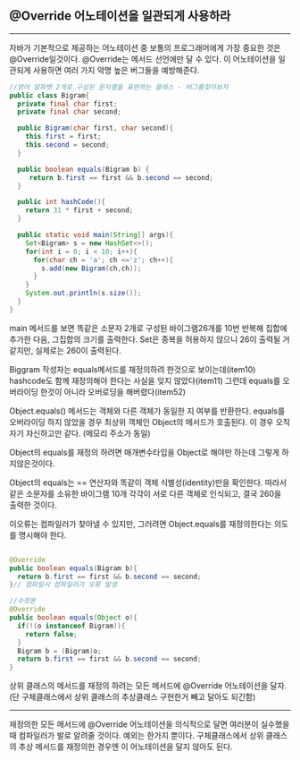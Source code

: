 ## @Override 어노테이션을 일관되게 사용하라

---

자바가 기본적으로 제공하는 어노테이션 중 보통의 프로그래머에게 가장 중요한 것은 @Override일것이다. @Override는 메서드 선언에만 달 수 있다. 이 어노테이션을 일관되게 사용하면 여러 가지 악명 높은 버그들을 예방해준다.

```java
//영어 알파벳 2개로 구성된 문자열을 표현하는 클래스 - 버그를찾아보자
public class Bigram{
  private final char first;
  private final char second;

  public Bigram(char first, char second){
    this.first = first;
    this.second = second;
  }

  public boolean equals(Bigram b) {
     return b.first == first && b.second == second;
  }

  public int hashCode(){
    return 31 * first + second;
  }

  public static void main(String[] args){
    Set<Bigram> s = new HashSet<>();
    for(int i = 0; i < 10; i++){
      for(char ch = 'a'; ch <='z'; ch++){
        s.add(new Bigram(ch,ch));
      }
    }
    System.out.println(s.size());
  }
}
```

main 메서드를 보면 똑같은 소문자 2개로 구성된 바이그램26개를 10번 반복해 집합에 추가한 다음, 그집합의 크기를 출력한다. Set은 중복을 허용하지 않으니 26이 출력될 거 같지만, 실제로는 260이 출력된다.

Biggram 작성자는 equals메서드를 재정의하려 한것으로 보이는데(item10) hashcode도 함께 재정의해야 한다는 사실을 잊지 않았다(item11) 그런데 equals를 오버라이딩 한것이 아니라 오버로딩을 해버렸다(item52)

Object.equals() 메서드는 객체와 다른 객체가 동일한 지 여부를 반환한다. equals를 오버라이딩 하지 않았을 경우 최상위 객체인 Object의 메서드가 호출된다. 이 경우 오직 자기 자신하고만 같다. (메모리 주소가 동일)

Object의 equals를 재정의 하려면 매개변수타입을 Object로 해야만 하는데 그렇게 하지않은것이다.

Object의 equals는 == 연산자와 똑같이 객체 식별성(identity)만을 확인한다. 따라서 같은 소문자를 소유한 바이그램 10개 각각이 서로 다른 객체로 인식되고, 결국 260을 출력한 것이다.

이오류는 컴파일러가 찾아낼 수 있지만, 그러려면 Object.equals를 재정의한다는 의도를 명시해야 한다.

```java

@Override
public boolean equals(Bigram b){
  return b.first == first && b.second == second;
}// 컴파일시 컴파일러가 오류 발생

//수정본
@Override
public boolean equals(Object o){
  if(!(o instanceof Bigram)){
    return false;
  }
  Bigram b = (Bigram)o;
  return b.first == first && b.second == second;
}
```

상위 클래스의 메서드를 재정의 하려는 모든 메서드에 @Override 어노테이션을 달자.(단 구체클래스에서 상위 클래스의 추상클래스 구현한거 빼고 달아도 되긴함)

---

재정의한 모든 메서드에 @Override 어노테이션을 의식적으로 달면 여러분이 실수했을때 컴파일러가 발로 알려줄 것이다. 예외는 한가지 뿐이다. 구체클래스에서 상위 클래스의 추상 메서드를 재정의한 경우엔 이 어노테이션을 달지 않아도 된다.
